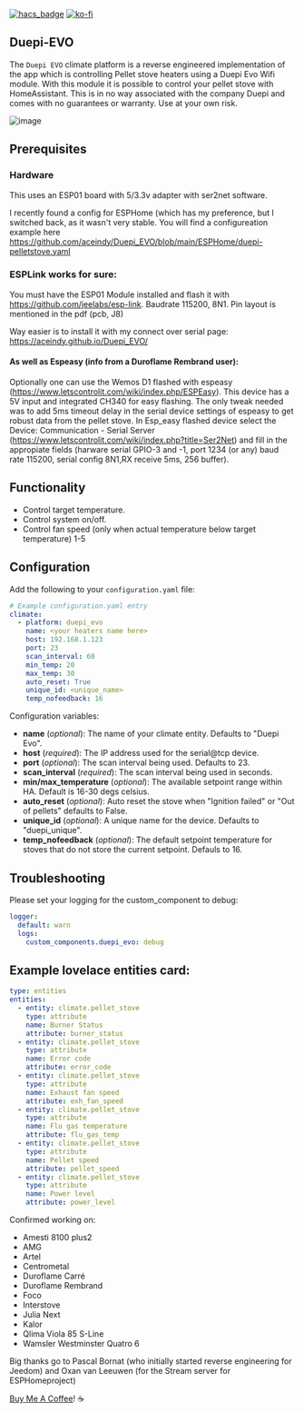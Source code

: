 [![hacs_badge](https://img.shields.io/badge/HACS-Default-orange.svg?style=for-the-badge)](https://github.com/hacs/integration)
[![ko-fi](https://ko-fi.com/img/githubbutton_sm.svg)](https://ko-fi.com/Z8Z050HKY)
## Duepi-EVO
The `Duepi EVO` climate platform is a reverse engineered implementation of the app which is controlling Pellet stove heaters using a Duepi Evo Wifi module.
With this module it is possible to control your pellet stove with HomeAssistant.
This is in no way associated with the company Duepi and comes with no guarantees or warranty. Use at your own risk.

![image](https://github.com/aceindy/Duepi_EVO/assets/94692/5f2bd263-4e17-418d-a467-09fda2802d0e)

## Prerequisites
### Hardware
This uses an ESP01 board with 5/3.3v adapter with ser2net software.

I recently found a config for ESPHome (which has my preference, but I switched back, as it wasn't very stable.
You will find a configureation example here https://github.com/aceindy/Duepi_EVO/blob/main/ESPHome/duepi-pelletstove.yaml


### ESPLink works for sure:
You must have the ESP01 Module installed and flash it with https://github.com/jeelabs/esp-link.
Baudrate 115200, 8N1.
Pin layout is mentioned in the pdf (pcb, J8)

Way easier is to install it with my connect over serial page: https://aceindy.github.io/Duepi_EVO/

#### As well as Espeasy (info from a Duroflame Rembrand user):
Optionally one can use the Wemos D1 flashed with espeasy (https://www.letscontrolit.com/wiki/index.php/ESPEasy). This device has a 5V input and integrated CH340 for easy flashing. The only tweak needed was to add 5ms timeout delay in the serial device settings of espeasy to get robust data from the pellet stove. In Esp_easy flashed device select the Device: Communication - Serial Server (https://www.letscontrolit.com/wiki/index.php?title=Ser2Net) and fill in the appropiate fields (harware serial GPIO-3 and -1, port 1234 (or any) baud rate 115200, serial config 8N1,RX receive 5ms, 256 buffer). 

## Functionality
- Control target temperature.
- Control system on/off.
- Control fan speed (only when actual temperature below target temperature) 1-5

## Configuration
Add the following to your `configuration.yaml` file:

```yaml
# Example configuration.yaml entry
climate:
  - platform: duepi_evo
    name: <your heaters name here>
    host: 192.168.1.123
    port: 23
    scan_interval: 60
    min_temp: 20
    max_temp: 30
    auto_reset: True
    unique_id: <unique_name>
    temp_nofeedback: 16
```

Configuration variables:

- **name** (*optional*): The name of your climate entity. Defaults to "Duepi Evo".
- **host** (*required*): The IP address used for the serial@tcp device.
- **port** (*optional*): The scan interval being used. Defaults to 23.
- **scan_interval** (*required*): The scan interval being used in seconds.
- **min/max_temperature** (*optional*): The available setpoint range within HA. Default is 16-30 degs celsius.
- **auto_reset** (*optional*): Auto reset the stove when "Ignition failed" or "Out of pellets" defaults to False.
- **unique_id** (*optional*): A unique name for the device. Defaults to "duepi_unique".
- **temp_nofeedback** (*optional*): The default setpoint temperature for stoves that do not store the current setpoint. Defauls to 16.

## Troubleshooting
Please set your logging for the custom_component to debug:
```yaml
logger:
  default: warn
  logs:
    custom_components.duepi_evo: debug
```
## Example lovelace entities card:
```yaml
type: entities
entities:
  - entity: climate.pellet_stove
    type: attribute
    name: Burner Status
    attribute: burner_status
  - entity: climate.pellet_stove
    type: attribute
    name: Error code
    attribute: error_code
  - entity: climate.pellet_stove
    type: attribute
    name: Exhaust fan speed
    attribute: exh_fan_speed
  - entity: climate.pellet_stove
    type: attribute
    name: Flu gas temperature
    attribute: flu_gas_temp
  - entity: climate.pellet_stove
    type: attribute
    name: Pellet speed
    attribute: pellet_speed
  - entity: climate.pellet_stove
    type: attribute
    name: Power level
    attribute: power_level
```

Confirmed working on:
- Amesti 8100 plus2
- AMG
- Artel
- Centrometal
- Duroflame Carré
- Duroflame Rembrand
- Foco
- Interstove
- Julia Next
- Kalor
- Qlima Viola 85 S-Line
- Wamsler Westminster Quatro 6

Big thanks go to Pascal Bornat (who initially started reverse engineering for Jeedom)
and Oxan van Leeuwen (for the Stream server for ESPHomeproject)

[Buy Me A Coffee](https://ko-fi.com/aceindy)! :coffee:
